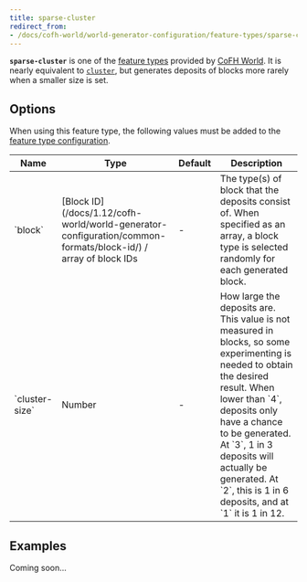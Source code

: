 ```yaml
---
title: sparse-cluster
redirect_from:
- /docs/cofh-world/world-generator-configuration/feature-types/sparse-cluster/
---
```


**`sparse-cluster`** is one of the [feature
types](/docs/1.12/cofh-world/world-generator-configuration/feature-types/) provided
by [CoFH World](/docs/1.12/cofh-world/). It is nearly equivalent to
[`cluster`](/docs/1.12/cofh-world/world-generator-configuration/feature-types/cluster/),
but generates deposits of blocks more rarely when a smaller size is set.


Options
-------

When using this feature type, the following values must be added to the [feature
type
configuration](/docs/1.12/cofh-world/world-generator-configuration/feature-format/#feature-type-configuration).

<div class="uk-overflow-container">
    <table class="uk-table uk-table-striped uk-text-small">
        <thead>
            <tr>
                <th>Name</th>
                <th>Type</th>
                <th>Default</th>
                <th>Description</th>
            </tr>
        </thead>
        <tbody>
            <tr>
                <td markdown="span">`block`</td>
                <td markdown="span">
                    [Block ID](/docs/1.12/cofh-world/world-generator-configuration/common-formats/block-id/)
                    / array of block IDs
                </td>
                <td>-</td>
                <td markdown="span">
                    The type(s) of block that the deposits consist of. When
                    specified as an array, a block type is selected randomly for
                    each generated block.
                </td>
            </tr>
            <tr>
                <td markdown="span">`cluster-size`</td>
                <td>Number</td>
                <td>-</td>
                <td markdown="span">
                    How large the deposits are. This value is not measured in
                    blocks, so some experimenting is needed to obtain the
                    desired result. <!--Seems to have an upper limit of `30`, as
                    higher values do not increase the size any further.--> When
                    lower than `4`, deposits only have a chance to be generated.
                    At `3`, 1 in 3 deposits will actually be generated. At `2`,
                    this is 1 in 6 deposits, and at `1` it is 1 in 12.
                </td>
            </tr>
        </tbody>
    </table>
</div>


Examples
--------

Coming soon...
